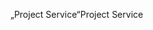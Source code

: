 <span data-ttu-id="30366-101">„Project Service“</span><span class="sxs-lookup"><span data-stu-id="30366-101">Project Service</span></span>
